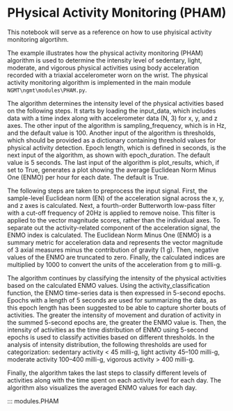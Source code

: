 # PHysical Activity Monitoring (PHAM)

This notebook will serve as a reference on how to use phyisical activity monitoring algortihm.

The example illustrates how the physical activity monitoring (PHAM) algorithm is used to determine the intensity level of sedentary, light, moderate, and vigorous physical activities using body acceleration recorded with a triaxial accelerometer worn on the wrist. The physical activity monitoring algorithm is implemented in the main module `NGMT\ngmt\modules\PHAM.py`.

The algorithm determines the intensity level of the physical activities based on the following steps. It starts by loading the input_data, which includes data with a time index along with accelerometer data (N, 3) for x, y, and z axes. The other input of the algorithm is sampling_frequency, which is in Hz, and the default value is 100. Another input of the algorithm is thresholds, which should be provided as a dictionary containing threshold values for physical activity detection. Epoch length, which is defined in seconds, is the next input of the algorithm, as shown with epoch_duration. The default value is 5 seconds. The last input of the algorithm is plot_results, which, if set to True, generates a plot showing the average Euclidean Norm Minus One (ENMO) per hour for each date. The default is True.

The following steps are taken to preprocess the input signal. First, the sample-level Euclidean norm (EN) of the acceleration signal across the x, y, and z axes is calculated. Next, a fourth-order Butterworth low-pass filter with a cut-off frequency of 20Hz is applied to remove noise. This filter is applied to the vector magnitude scores, rather than the individual axes. To separate out the activity-related component of the acceleration signal, the ENMO index is calculated. The Euclidean Norm Minus One (ENMO) is a summary metric for acceleration data and represents the vector magnitude of 3 axial measures minus the contribution of gravity (1 g). Then, negative values of the ENMO are truncated to zero. Finally, the calculated indices are multiplied by 1000 to convert the units of the acceleration from g to milli-g.

The algorithm continues by classifying the intensity of the physical activities based on the calculated ENMO values. Using the activity_classification function, the ENMO time-series data is then expressed in 5-second epochs. Epochs with a length of 5 seconds are used for summarizing the data, as this epoch length has been suggested to be able to capture shorter bouts of activities. The greater the intensity of movement and duration of activity in the summed 5-second epochs are, the greater the ENMO value is. Then, the intensity of activities as the time distribution of ENMO using 5-second epochs is used to classify activities based on different thresholds. In the analysis of intensity distribution, the following thresholds are used for categorization: sedentary activity < 45 milli-g, light activity 45–100 milli-g, moderate activity 100–400 milli-g, vigorous activity > 400 milli-g.

Finally, the algorithm takes the last steps to classify different levels of activities along with the time spent on each activity level for each day. The algorithm also visualizes the averaged ENMO values for each day.

::: modules.PHAM